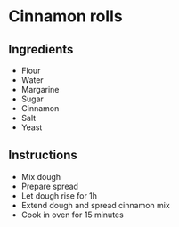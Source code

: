 # Cinnamon rolls

## Ingredients

- Flour
- Water
- Margarine
- Sugar
- Cinnamon
- Salt
- Yeast


## Instructions

- Mix dough
- Prepare spread
- Let dough rise for 1h
- Extend dough and spread cinnamon mix
- Cook in oven for 15 minutes
